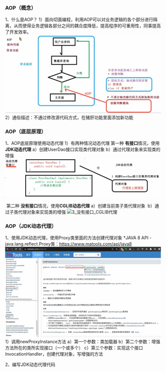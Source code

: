 ### AOP（概念）

1、什么是AOP？
	1）面向切面编程，利用AOP可以对业务逻辑的各个部分进行隔离，从而使得业务逻辑各部分之间的耦合度降低，提高程序的可重用性，同事提高了开发效率。
![1_aop概念.jpg](readme_pic/1_aop概念.jpg)
	2）通俗描述：不通过修改源代码方式，在猪肝功能里面添加新功能



### AOP（底层原理）

1、AOP底层原理使用动态代理
	1）有两种情况动态代理
		第一种 **有接口**情况，使用**JDK动态代理**
			a）创建UserDao接口实现类代理对象
			b）通过代理对象来实现类的增强
![2_有接口_jdk代理.jpg](readme_pic/2_有接口_jdk代理.jpg)

​		第二种 **没有接口**情况，使用**CGLIB动态代理**
​			a）创建当前类子类代理对象
​			b）通过子类代理对象来实现类的增强
![3_没有接口_CGLIB代理](/Users/WenjieYang/Desktop/3_没有接口_CGLIB代理.jpg)



### AOP（JDK动态代理）

1、使用JDK动态代理，使用Proxy类里面的方法创建代理对象
	*JAVA 8 API - java.lang.reflect.Proxy类：https://www.matools.com/api/java8
![4_jdk代理_newProxyInstance类.jpeg](readme_pic/4_jdk代理_newProxyInstance类.jpeg)
	1）调用newProxyInstance方法
		a）第一个参数：类加载器
		b）第二个参数：增强方法所在的类所实现接口（一个或多个）
		c）第三个参数：实现这个接口InvocationHandler，创建代理对象，写增强的方法

2、编写JDK动态代理代码



